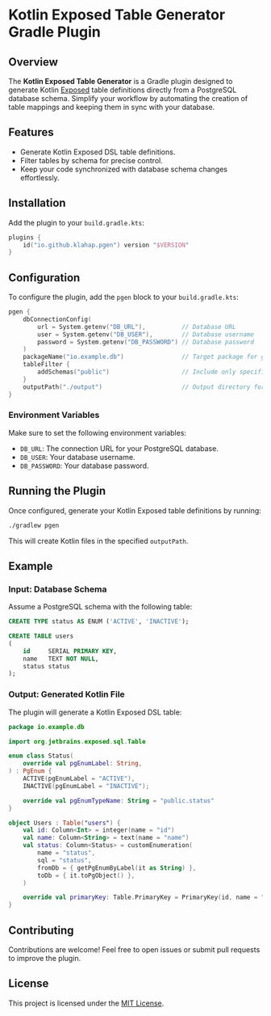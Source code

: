 # Kotlin Exposed Table Generator Gradle Plugin

## Overview

The **Kotlin Exposed Table Generator** is a Gradle plugin designed to generate
Kotlin [Exposed](https://github.com/JetBrains/Exposed) table definitions directly from a PostgreSQL database schema.
Simplify your workflow by automating the creation of table mappings and keeping them in sync with your database.

## Features

- Generate Kotlin Exposed DSL table definitions.
- Filter tables by schema for precise control.
- Keep your code synchronized with database schema changes effortlessly.

## Installation

Add the plugin to your `build.gradle.kts`:

```kotlin
plugins {
    id("io.github.klahap.pgen") version "$VERSION"
}
```

## Configuration

To configure the plugin, add the `pgen` block to your `build.gradle.kts`:

```kotlin
pgen {
    dbConnectionConfig(
        url = System.getenv("DB_URL"),          // Database URL
        user = System.getenv("DB_USER"),        // Database username
        password = System.getenv("DB_PASSWORD") // Database password
    )
    packageName("io.example.db")                // Target package for generated tables
    tableFilter {
        addSchemas("public")                    // Include only specific schemas (e.g., "public")
    }
    outputPath("./output")                      // Output directory for generated files
}
```

### Environment Variables

Make sure to set the following environment variables:

- `DB_URL`: The connection URL for your PostgreSQL database.
- `DB_USER`: Your database username.
- `DB_PASSWORD`: Your database password.

## Running the Plugin

Once configured, generate your Kotlin Exposed table definitions by running:

```bash
./gradlew pgen
```

This will create Kotlin files in the specified `outputPath`.

## Example

### Input: Database Schema

Assume a PostgreSQL schema with the following table:

```sql
CREATE TYPE status AS ENUM ('ACTIVE', 'INACTIVE');

CREATE TABLE users
(
    id     SERIAL PRIMARY KEY,
    name   TEXT NOT NULL,
    status status
);
```

### Output: Generated Kotlin File

The plugin will generate a Kotlin Exposed DSL table:

```kotlin
package io.example.db

import org.jetbrains.exposed.sql.Table

enum class Status(
    override val pgEnumLabel: String,
) : PgEnum {
    ACTIVE(pgEnumLabel = "ACTIVE"),
    INACTIVE(pgEnumLabel = "INACTIVE");

    override val pgEnumTypeName: String = "public.status"
}

object Users : Table("users") {
    val id: Column<Int> = integer(name = "id")
    val name: Column<String> = text(name = "name")
    val status: Column<Status> = customEnumeration(
        name = "status",
        sql = "status",
        fromDb = { getPgEnumByLabel(it as String) },
        toDb = { it.toPgObject() },
    )

    override val primaryKey: Table.PrimaryKey = PrimaryKey(id, name = "users_pkey")
}
```

## Contributing

Contributions are welcome! Feel free to open issues or submit pull requests to improve the plugin.

## License

This project is licensed under the [MIT License](LICENSE).
